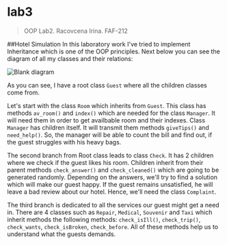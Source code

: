 # lab3
>OOP Lab2. Racovcena Irina. FAF-212

##Hotel Simulation
In this laboratory work I've tried to implement Inheritance which is one of the OOP principles. Next below you can see the diagram of all my classes and their relations:

![Blank diagram](https://user-images.githubusercontent.com/113358365/193716474-949521f0-4d72-4e3d-833f-5d02ff10c574.png)


As you can see, I have a root class `Guest` where all the children classes come from.

Let's start with the class `Room` which inherits from `Guest`. This class has methods `av_room()` and `index()` which are needed for the class `Manager`. It will need them in order to get availbable room and their indexes. Class `Manager` has children itself. It will transmit them methods `giveTips()` and `need_help()`. So, the manager will be able to count the bill and find out, if the guest struggles with his heavy bags.

The second branch from Root class leads to class `Check`. It has 2 children where we check if the guest likes his room. Children inherit from their parent methods `check_answer()` and `check_cleaned()` which are going to be generated randomly. Depending on the answers, we'll try to find a solution which will make our guest happy. If the guest remains unsatisfied, he will leave a bad review about our hotel. Hence, we'll need the class `Complaint`.


The third branch is dedicated to all the services our guest might get a need in. There are 4 classes such as `Repair`, `Medical`, `Souvenir` and `Taxi` which inherit methods the following methods: `check_isIll()`, `check_trip()`, `check_wants`, `check_isBroken`, `check_before`. All of these methods help us to understand what the guests demands.
